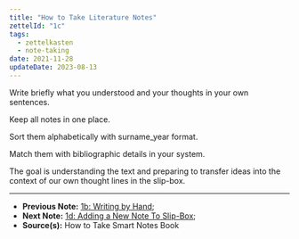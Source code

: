 ```yaml
---
title: "How to Take Literature Notes"
zettelId: "1c"
tags:
  - zettelkasten
  - note-taking
date: 2021-11-28
updateDate: 2023-08-13
---
```


Write briefly what you understood and your thoughts in your own sentences.

Keep all notes in one place.

Sort them alphabetically with surname_year format.

Match them with bibliographic details in your system.

The goal is understanding the text and preparing to transfer ideas into the context of our own thought lines in the slip-box.

---

- **Previous Note:** [1b: Writing by Hand](/notes/1b/);
- **Next Note:** [1d: Adding a New Note To Slip-Box](/notes/1d/);
- **Source(s):** How to Take Smart Notes Book
